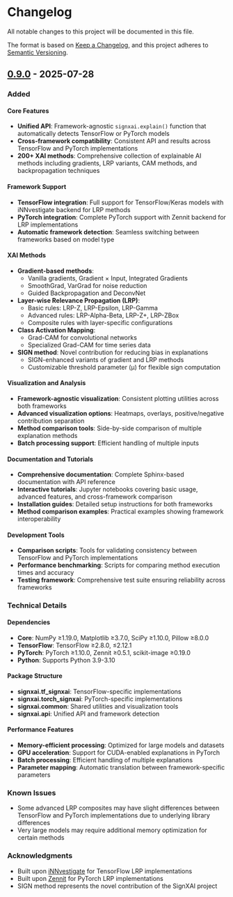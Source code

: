 # Changelog

All notable changes to this project will be documented in this file.

The format is based on [Keep a Changelog](https://keepachangelog.com/en/1.0.0/),
and this project adheres to [Semantic Versioning](https://semver.org/spec/v2.0.0.html).

## [0.9.0] - 2025-07-28

### Added

#### Core Features
- **Unified API**: Framework-agnostic `signxai.explain()` function that automatically detects TensorFlow or PyTorch models
- **Cross-framework compatibility**: Consistent API and results across TensorFlow and PyTorch implementations
- **200+ XAI methods**: Comprehensive collection of explainable AI methods including gradients, LRP variants, CAM methods, and backpropagation techniques

#### Framework Support
- **TensorFlow integration**: Full support for TensorFlow/Keras models with iNNvestigate backend for LRP methods
- **PyTorch integration**: Complete PyTorch support with Zennit backend for LRP implementations
- **Automatic framework detection**: Seamless switching between frameworks based on model type

#### XAI Methods
- **Gradient-based methods**: 
  - Vanilla gradients, Gradient × Input, Integrated Gradients
  - SmoothGrad, VarGrad for noise reduction
  - Guided Backpropagation and DeconvNet
- **Layer-wise Relevance Propagation (LRP)**:
  - Basic rules: LRP-Z, LRP-Epsilon, LRP-Gamma
  - Advanced rules: LRP-Alpha-Beta, LRP-Z+, LRP-ZBox
  - Composite rules with layer-specific configurations
- **Class Activation Mapping**:
  - Grad-CAM for convolutional networks
  - Specialized Grad-CAM for time series data
- **SIGN method**: Novel contribution for reducing bias in explanations
  - SIGN-enhanced variants of gradient and LRP methods
  - Customizable threshold parameter (μ) for flexible sign computation

#### Visualization and Analysis
- **Framework-agnostic visualization**: Consistent plotting utilities across both frameworks
- **Advanced visualization options**: Heatmaps, overlays, positive/negative contribution separation
- **Method comparison tools**: Side-by-side comparison of multiple explanation methods
- **Batch processing support**: Efficient handling of multiple inputs

#### Documentation and Tutorials
- **Comprehensive documentation**: Complete Sphinx-based documentation with API reference
- **Interactive tutorials**: Jupyter notebooks covering basic usage, advanced features, and cross-framework comparison
- **Installation guides**: Detailed setup instructions for both frameworks
- **Method comparison examples**: Practical examples showing framework interoperability

#### Development Tools
- **Comparison scripts**: Tools for validating consistency between TensorFlow and PyTorch implementations
- **Performance benchmarking**: Scripts for comparing method execution times and accuracy
- **Testing framework**: Comprehensive test suite ensuring reliability across frameworks

### Technical Details

#### Dependencies
- **Core**: NumPy ≥1.19.0, Matplotlib ≥3.7.0, SciPy ≥1.10.0, Pillow ≥8.0.0
- **TensorFlow**: TensorFlow ≥2.8.0, ≤2.12.1
- **PyTorch**: PyTorch ≥1.10.0, Zennit ≥0.5.1, scikit-image ≥0.19.0
- **Python**: Supports Python 3.9-3.10

#### Package Structure
- **signxai.tf_signxai**: TensorFlow-specific implementations
- **signxai.torch_signxai**: PyTorch-specific implementations  
- **signxai.common**: Shared utilities and visualization tools
- **signxai.api**: Unified API and framework detection

#### Performance Features
- **Memory-efficient processing**: Optimized for large models and datasets
- **GPU acceleration**: Support for CUDA-enabled explanations in PyTorch
- **Batch processing**: Efficient handling of multiple explanations
- **Parameter mapping**: Automatic translation between framework-specific parameters

### Known Issues
- Some advanced LRP composites may have slight differences between TensorFlow and PyTorch implementations due to underlying library differences
- Very large models may require additional memory optimization for certain methods

### Acknowledgments
- Built upon [iNNvestigate](https://github.com/albermax/innvestigate) for TensorFlow LRP implementations
- Built upon [Zennit](https://github.com/chr5tphr/zennit) for PyTorch LRP implementations
- SIGN method represents the novel contribution of the SignXAI project

[0.9.0]: https://github.com/IRISlaboratory/signxai2/blob/main/CHANGELOG.md